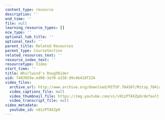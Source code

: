 ```yaml
---
content_type: resource
description: ''
end_time: ''
file: null
learning_resource_types: []
ocw_type: ''
optional_tab_title: ''
optional_text: ''
parent_title: Related Resources
parent_type: CourseSection
related_resources_text: ''
resource_index_text: ''
resourcetype: Video
start_time: ''
title: Whirlwind's RoughRider
uid: 7463959a-ed98-3af0-a158-d9c4b418f224
video_files:
  archive_url: http://www.archive.org/download/MITSP.784S07/Mitsp_784iap07_roughrider_300k.mp4
  video_captions_file: null
  video_thumbnail_file: https://img.youtube.com/vi/v91zPTAXZp0/default.jpg
  video_transcript_file: null
video_metadata:
  youtube_id: v91zPTAXZp0
---
```

